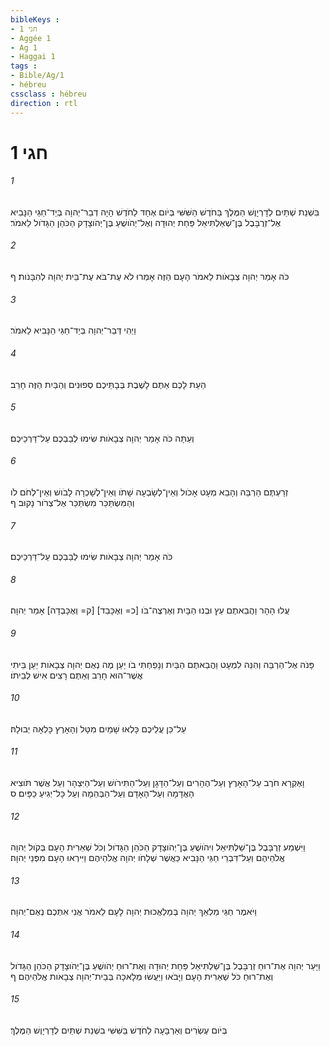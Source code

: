 ```yaml
---
bibleKeys : 
- חגי 1
- Aggée 1
- Ag 1
- Haggai 1
tags : 
- Bible/Ag/1
- hébreu
cssclass : hébreu
direction : rtl
---
```


# חגי 1

###### 1
בִּשְׁנַת שְׁתַּיִם לְדָרְיָוֶשׁ הַמֶּלֶךְ בַּחֹדֶשׁ הַשִּׁשִּׁי בְּיֹום אֶחָד לַחֹדֶשׁ הָיָה דְבַר־יְהוָה בְּיַד־חַגַּי הַנָּבִיא אֶל־זְרֻבָּבֶל בֶּן־שְׁאַלְתִּיאֵל פַּחַת יְהוּדָה וְאֶל־יְהֹושֻׁעַ בֶּן־יְהֹוצָדָק הַכֹּהֵן הַגָּדֹול לֵאמֹר׃
###### 2
כֹּה אָמַר יְהוָה צְבָאֹות לֵאמֹר הָעָם הַזֶּה אָמְרוּ לֹא עֶת־בֹּא עֶת־בֵּית יְהוָה לְהִבָּנֹות׃ ף
###### 3
וַיְהִי דְּבַר־יְהוָה בְּיַד־חַגַּי הַנָּבִיא לֵאמֹר׃
###### 4
הַעֵת לָכֶם אַתֶּם לָשֶׁבֶת בְּבָתֵּיכֶם סְפוּנִים וְהַבַּיִת הַזֶּה חָרֵב׃
###### 5
וְעַתָּה כֹּה אָמַר יְהוָה צְבָאֹות שִׂימוּ לְבַבְכֶם עַל־דַּרְכֵיכֶם׃
###### 6
זְרַעְתֶּם הַרְבֵּה וְהָבֵא מְעָט אָכֹול וְאֵין־לְשָׂבְעָה שָׁתֹו וְאֵין־לְשָׁכְרָה לָבֹושׁ וְאֵין־לְחֹם לֹו וְהַמִּשְׂתַּכֵּר מִשְׂתַּכֵּר אֶל־צְרֹור נָקוּב׃ ף
###### 7
כֹּה אָמַר יְהוָה צְבָאֹות שִׂימוּ לְבַבְכֶם עַל־דַּרְכֵיכֶם׃
###### 8
עֲלוּ הָהָר וַהֲבֵאתֶם עֵץ וּבְנוּ הַבָּיִת וְאֶרְצֶה־בֹּו [כ= וְאֶכָּבֵד] [ק= וְאֶכָּבְדָה] אָמַר יְהוָה׃
###### 9
פָּנֹה אֶל־הַרְבֵּה וְהִנֵּה לִמְעָט וַהֲבֵאתֶם הַבַּיִת וְנָפַחְתִּי בֹו יַעַן מֶה נְאֻם יְהוָה צְבָאֹות יַעַן בֵּיתִי אֲשֶׁר־הוּא חָרֵב וְאַתֶּם רָצִים אִישׁ לְבֵיתֹו׃
###### 10
עַל־כֵּן עֲלֵיכֶם כָּלְאוּ שָׁמַיִם מִטָּל וְהָאָרֶץ כָּלְאָה יְבוּלָהּ׃
###### 11
וָאֶקְרָא חֹרֶב עַל־הָאָרֶץ וְעַל־הֶהָרִים וְעַל־הַדָּגָן וְעַל־הַתִּירֹושׁ וְעַל־הַיִּצְהָר וְעַל אֲשֶׁר תֹּוצִיא הָאֲדָמָה וְעַל־הָאָדָם וְעַל־הַבְּהֵמָה וְעַל כָּל־יְגִיעַ כַּפָּיִם׃ ס
###### 12
וַיִּשְׁמַע זְרֻבָּבֶל בֶּן־שַׁלְתִּיאֵל וִיהֹושֻׁעַ בֶּן־יְהֹוצָדָק הַכֹּהֵן הַגָּדֹול וְכֹל שְׁאֵרִית הָעָם בְּקֹול יְהוָה אֱלֹהֵיהֶם וְעַל־דִּבְרֵי חַגַּי הַנָּבִיא כַּאֲשֶׁר שְׁלָחֹו יְהוָה אֱלֹהֵיהֶם וַיִּירְאוּ הָעָם מִפְּנֵי יְהוָה׃
###### 13
וַיֹּאמֶר חַגַּי מַלְאַךְ יְהוָה בְּמַלְאֲכוּת יְהוָה לָעָם לֵאמֹר אֲנִי אִתְּכֶם נְאֻם־יְהוָה׃
###### 14
וַיָּעַר יְהוָה אֶת־רוּחַ זְרֻבָּבֶל בֶּן־שַׁלְתִּיאֵל פַּחַת יְהוּדָה וְאֶת־רוּחַ יְהֹושֻׁעַ בֶּן־יְהֹוצָדָק הַכֹּהֵן הַגָּדֹול וְאֶת־רוּחַ כֹּל שְׁאֵרִית הָעָם וַיָּבֹאוּ וַיַּעֲשׂוּ מְלָאכָה בְּבֵית־יְהוָה צְבָאֹות אֱלֹהֵיהֶם׃ ף
###### 15
בְּיֹום עֶשְׂרִים וְאַרְבָּעָה לַחֹדֶשׁ בַּשִּׁשִּׁי בִּשְׁנַת שְׁתַּיִם לְדָרְיָוֶשׁ הַמֶּלֶךְ׃
